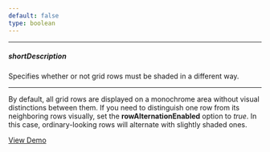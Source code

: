 ```yaml
---
default: false
type: boolean
---
```

---
##### shortDescription
Specifies whether or not grid rows must be shaded in a different way.

---
By default, all grid rows are displayed on a monochrome area without visual distinctions between them. If you need to distinguish one row from its neighboring rows visually, set the **rowAlternationEnabled** option to *true*. In this case, ordinary-looking rows will alternate with slightly shaded ones.

<a href="http://js.devexpress.com/Demos/WidgetsGallery/#demo/datagridgridappearanceappearance/" class="button orange small fix-width-155" style="margin-right: 20px;" target="_blank">View Demo</a>